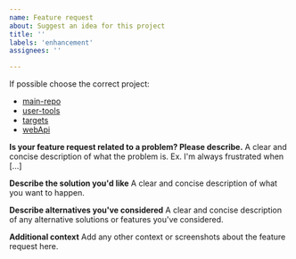 ```yaml
---
name: Feature request
about: Suggest an idea for this project
title: ''
labels: 'enhancement'
assignees: ''

---
```


If possible choose the correct project:

- [main-repo](https://github.com/nes-lab/shepherd/issues)
- [user-tools](https://github.com/nes-lab/shepherd-tools/issues)
- [targets](https://github.com/nes-lab/shepherd-targets/issues)
- [webApi](https://github.com/nes-lab/shepherd-webapi/issues)


**Is your feature request related to a problem? Please describe.**
A clear and concise description of what the problem is. Ex. I'm always frustrated when [...]

**Describe the solution you'd like**
A clear and concise description of what you want to happen.

**Describe alternatives you've considered**
A clear and concise description of any alternative solutions or features you've considered.

**Additional context**
Add any other context or screenshots about the feature request here.
